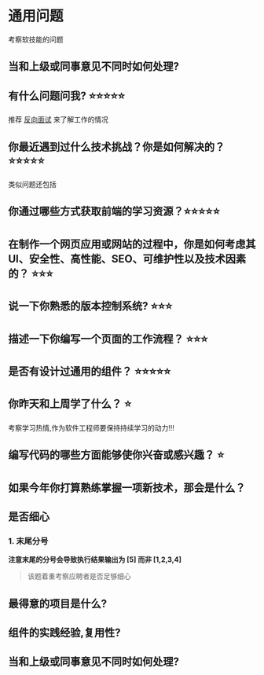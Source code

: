 # 通用问题

考察软技能的问题

## 当和上级或同事意见不同时如何处理?

## 有什么问题问我? ⭐️⭐️⭐️⭐️⭐️

推荐 [反向面试](https://github.com/yifeikong/reverse-interview-zh) 来了解工作的情况

## 你最近遇到过什么技术挑战？你是如何解决的？⭐️⭐️⭐️⭐️⭐️

类似问题还包括

## 你通过哪些方式获取前端的学习资源？⭐️⭐️⭐️⭐️⭐️

## 在制作一个网页应用或网站的过程中，你是如何考虑其 UI、安全性、高性能、SEO、可维护性以及技术因素的？ ⭐️⭐️⭐️

## 说一下你熟悉的版本控制系统? ⭐️⭐️⭐️

## 描述一下你编写一个页面的工作流程？ ⭐️⭐️⭐️

## 是否有设计过通用的组件？ ⭐️⭐️⭐️⭐️⭐️

## 你昨天和上周学了什么？ ⭐️

考察学习热情,作为软件工程师要保持持续学习的动力!!!

## 编写代码的哪些方面能够使你兴奋或感兴趣？ ⭐️

## 如果今年你打算熟练掌握一项新技术，那会是什么？

## 是否细心

### 1. 末尾分号

**注意末尾的分号会导致执行结果输出为 [5] 而非 [1,2,3,4]**

> 该题着重考察应聘者是否足够细心

## 最得意的项目是什么?

## 组件的实践经验,复用性?

## 当和上级或同事意见不同时如何处理?

